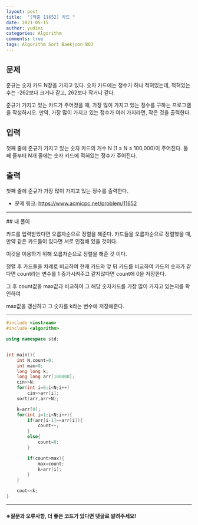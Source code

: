 ```yaml
---
layout: post
title:  "[백준 11652] 카드 "
date: 2021-05-15
author: yudini
categories: Algorithm
comments: true
tags: Algorithm Sort Baekjoon BOJ
---
```


## 문제

준규는 숫자 카드 N장을 가지고 있다. 숫자 카드에는 정수가 하나 적혀있는데, 적혀있는 수는 -262보다 크거나 같고, 262보다 작거나 같다.

준규가 가지고 있는 카드가 주어졌을 때, 가장 많이 가지고 있는 정수를 구하는 프로그램을 작성하시오. 만약, 가장 많이 가지고 있는 정수가 여러 가지라면, 작은 것을 출력한다.

## 입력

첫째 줄에 준규가 가지고 있는 숫자 카드의 개수 N (1 ≤ N ≤ 100,000)이 주어진다. 둘째 줄부터 N개 줄에는 숫자 카드에 적혀있는 정수가 주어진다.

## 출력

첫째 줄에 준규가 가장 많이 가지고 있는 정수를 출력한다.

* 문제 링크: <https://www.acmicpc.net/problem/11652>


<hr>
## 내 풀이

카드를 입력받았다면 오름차순으로 정렬을 해준다. 카드들을 오름차순으로 정렬했을 때, 만약 같은 카드들이 있다면 서로 인접해 있을 것이다.

이것을 이용하기 위해 오름차순으로 정렬을 해준 것 이다.

정렬 후 카드들을 차례로 비교하여 현재 카드와 앞 뒤 카드를 비교하여 카드의 숫자가 같다면 count라는 변수를 1 증가시켜주고
같지않다면 count에 0을 저장한다. 

그 후 count값을 max값과 비교하여 그 해당 숫자카드를 가장 많이 가지고 있는지를 확인하여

max값을 갱신하고 그 숫자를 k라는 변수에 저장해준다.


<hr>

~~~C++
#include <iostream>
#include <algorithm>

using namespace std;                                                   


int main(){
    int N,count=0;
    int max=0;
    long long k;
    long long arr[100000];
    cin>>N;
    for(int i=0;i<N;i++)
        cin>>arr[i];
    sort(arr,arr+N);

    k=arr[0];    
    for(int i=1;i<N;i++){
        if(arr[i-1]==arr[i]){
            count++;
        }
        else{
            count=0;
        }

        if(count>max){
            max=count;
            k=arr[i];
        }
    }

    cout<<k;
}


~~~

<hr>


<h4>&#8251;질문과 오류사항, 더 좋은 코드가 있다면 댓글로 알려주세요!</h4>